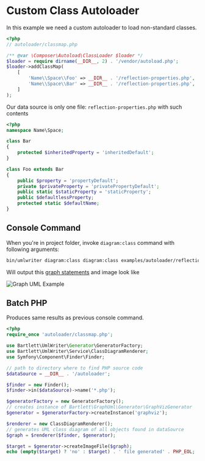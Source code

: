 <!-- markdownlint-disable MD013 -->
# Custom Class Autoloader

In this example we need a custom autoloader to load non-standard classes.

```php
<?php
// autoloader/classmap.php

/** @var \Composer\Autoload\ClassLoader $loader */
$loader = require dirname(__DIR__, 2) . '/vendor/autoload.php';
$loader->addClassMap(
    [
        'Name\\Space\\Foo' => __DIR__ . '/reflection-properties.php',
        'Name\\Space\\Bar' => __DIR__ . '/reflection-properties.php',
    ]
);
```

Our data source is only one file: `reflection-properties.php` with such contents

```php
<?php
namespace Name\Space;

class Bar
{
    protected $inheritedProperty = 'inheritedDefault';
}

class Foo extends Bar
{
    public $property = 'propertyDefault';
    private $privateProperty = 'privatePropertyDefault';
    public static $staticProperty = 'staticProperty';
    public $defaultlessProperty;
    protected static $defaultName;
}
```

## Console Command

When you're in project folder, invoke `diagram:class` command with following arguments:

```bash
bin/umlwriter diagram:class diagram:class examples/autoloader/reflection-properties.php --bootstrap examples/autoloader/classmap.php
```

Will output this [graph statements](../assets/images/custom-autoloader.html.gv) and image look like

![Graph UML Example](../assets/images/custom-autoloader.graphviz.svg)

## Batch PHP

Produces same results as previous console command.

```php
<?php
require_once 'autoloader/classmap.php';

use Bartlett\UmlWriter\Generator\GeneratorFactory;
use Bartlett\UmlWriter\Service\ClassDiagramRenderer;
use Symfony\Component\Finder\Finder;

// path to directory where to find PHP source code
$dataSource = __DIR__ . '/autoloader';

$finder = new Finder();
$finder->in($dataSource)->name('*.php');

$generatorFactory = new GeneratorFactory();
// creates instance of Bartlett\GraphUml\Generator\GraphVizGenerator
$generator = $generatorFactory->createInstance('graphviz');

$renderer = new ClassDiagramRenderer();
// generates UML class diagram of all objects found in dataSource
$graph = $renderer($finder, $generator);

$target = $generator->createImageFile($graph);
echo (empty($target) ? 'no' : $target) . ' file generated' . PHP_EOL;
```
